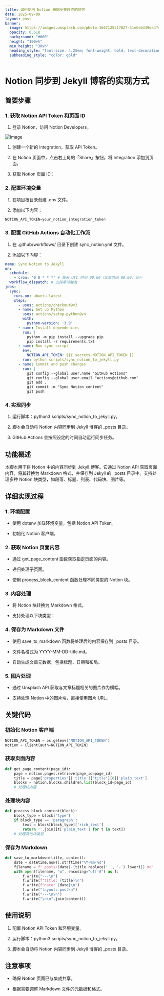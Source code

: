 ```yaml
---
title: 如何使用 Notion 来同步管理你的博客
date: 2025-09-09
layout: post
banner:
  image: https://images.unsplash.com/photo-1607125517027-51e6eb339ea4?crop=entropy&cs=tinysrgb&fit=max&fm=jpg&ixid=M3w2OTIwMzJ8MHwxfHJhbmRvbXx8fHx8fHx8fDE3NTc0MDY1MzZ8&ixlib=rb-4.1.0&q=80&w=1080
  opacity: 0.618
  background: "#000"
  height: "100vh"
  min_height: "38vh"
  heading_style: "font-size: 4.25em; font-weight: bold; text-decoration: underline"
  subheading_style: "color: gold"
---
```


# Notion 同步到 Jekyll 博客的实现方式

## 简要步骤

### 1. 获取 Notion API Token 和页面 ID

1. 登录 Notion，访问 Notion Developers。

![image](https://prod-files-secure.s3.us-west-2.amazonaws.com/a7a0cc5a-89b9-4cda-8686-1fba0ca52f40/d19c1afe-dea5-4312-9333-786b0ba83054/image.png?X-Amz-Algorithm=AWS4-HMAC-SHA256&X-Amz-Content-Sha256=UNSIGNED-PAYLOAD&X-Amz-Credential=ASIAZI2LB4663Y6D3SDE%2F20250909%2Fus-west-2%2Fs3%2Faws4_request&X-Amz-Date=20250909T082855Z&X-Amz-Expires=3600&X-Amz-Security-Token=IQoJb3JpZ2luX2VjEGcaCXVzLXdlc3QtMiJIMEYCIQCGVWWnbjYS6U8Mvjpau1H9G%2BbgoBurF8XX1MqiyqI51wIhALaTwYoZeolCOue5EQYJ8y8xxlM9Q7pV3F%2BFk%2FuMGB0MKogECND%2F%2F%2F%2F%2F%2F%2F%2F%2F%2FwEQABoMNjM3NDIzMTgzODA1IgzNxWvQZqc3%2BeYtqV0q3AM4RhZcWvH3n%2BR%2B4feMepqHd8SbkeVjTuGQCMG5MBGt0BZgC8pUvJihe3xr46xUnLa190N93B3pwLEWrWSFixz1pwH0sSGeoV3WmoBZZLPEqlZFs2V7XPq9ps%2F%2BpPrTvjhzfi5C0KtWXVG9X%2Bk0nA%2FAu78KNKKCL325Z8vxh913QbeRoh%2BJpURBwtYr0ky9epwjzO3uaWI2PrXV%2FhMSojV5Y2Vw%2BLqzgpo5Zuv0satG3rsL9JT83iM0KZWh3LvpZXQIFCJ8hwDPdmvqINdwuv3WkHUIRFH2%2FPIEvI%2Bz4vf8GPVDZfHexHKht7YSMtGs90xLSHV2Z2Xq4m%2BFUonCKeO2w8RfHOR8sOvZunrwwD5TbRDbUaIxzxx0KqFVvOA4llYvaHtptHgeanwPf1c4vmM4Km5UaLnWP%2Byr0ZjgGRbzNsAT27FMi8Gs9andvn6T64%2BDNuW39WXJeP64I%2BrNPmpEJBw8zi1jlyUk7EL12W3jkVYfxuKlPNG9ckyxCqsU9qupQGDNP8xSrmJE7Z3dHlHpwzbjRdJ4LK%2FYD5xgK%2B5pojWu97TFtsCns%2Fb3t3YX%2B5LiowDsLhNsrals1wf8EKjrqvbjq1XtPrO3kdfJxm%2BYz3YWoSgsHjMzG1lhmjD6ov%2FFBjqkAaxiFSH9pw7i%2BMK3g5Mz14ZaqRalpf%2BVtZLcYLwWcX3HJFijnvxhbui%2FLWz3HAvX5VHQVSD0zmHbGeusmSSBvygCkwAxEVllJ8l9B1AmvusCc9VEzly2wgzrIDOG0Z6EreHcY9nwbw22id9R0HilLQvnq%2F0IPSdDtHdqzr6QYDmXvyDVV%2BGfydsiYChzEllYX62vmxwVFTq0IpP8N5N5Zw1OEYnx&X-Amz-Signature=3025795fd9775ac60b898165fbcc865579b744845509b93c307ecf6d4a3a3d38&X-Amz-SignedHeaders=host&x-amz-checksum-mode=ENABLED&x-id=GetObject)

1. 创建一个新的 Integration，获取 API Token。

1. 在 Notion 页面中，点击右上角的「Share」按钮，将 Integration 添加到页面。

1. 获取 Notion 页面 ID：


### 2. 配置环境变量

1. 在项目根目录创建 .env 文件。

1. 添加以下内容：

```javascript
NOTION_API_TOKEN=your_notion_integration_token
```

### 3. 配置 GitHub Actions 自动化工作流

1. 在 .github/workflows/ 目录下创建 sync_notion.yml 文件。

1. 添加以下内容：

```yaml
name: Sync Notion to Jekyll
on:
  schedule:
    - cron: '0 0 * * *' # 每天 UTC 时间 00:00（北京时间 08:00）运行
  workflow_dispatch: # 支持手动触发
jobs:
  sync:
    runs-on: ubuntu-latest
    steps:
      - uses: actions/checkout@v3
      - name: Set up Python
        uses: actions/setup-python@v4
        with:
          python-version: '3.9'
      - name: Install dependencies
        run: |
          python -m pip install --upgrade pip
          pip install -r requirements.txt
      - name: Run sync script
        env:
          NOTION_API_TOKEN: ${{ secrets.NOTION_API_TOKEN }}
        run: python scripts/sync_notion_to_jekyll.py
      - name: Commit and push changes
        run: |
          git config --global user.name "GitHub Actions"
          git config --global user.email "actions@github.com"
          git add .
          git commit -m "Sync Notion content"
          git push
```

### 4. 实现同步

1. 运行脚本：python3 scripts/sync_notion_to_jekyll.py。

1. 脚本会自动将 Notion 内容同步到 Jekyll 博客的 _posts 目录。

1. GitHub Actions 会按照设定的时间自动运行同步任务。

## 功能概述

本脚本用于将 Notion 中的内容同步到 Jekyll 博客。它通过 Notion API 获取页面内容，将其转换为 Markdown 格式，并保存到 Jekyll 的 _posts 目录中。支持处理多种 Notion 块类型，如段落、标题、列表、代码块、图片等。

## 详细实现过程

### 1. 环境配置

- 使用 dotenv 加载环境变量，包括 Notion API Token。

- 初始化 Notion 客户端。

### 2. 获取 Notion 页面内容

- 通过 get_page_content 函数获取指定页面的内容。

- 递归处理子页面。

- 使用 process_block_content 函数处理不同类型的 Notion 块。

### 3. 内容处理

- 将 Notion 块转换为 Markdown 格式。

- 支持处理以下块类型：


### 4. 保存为 Markdown 文件

- 使用 save_to_markdown 函数将处理后的内容保存到 _posts 目录。

- 文件名格式为 YYYY-MM-DD-title.md。

- 自动生成文章元数据，包括标题、日期和布局。

### 5. 图片处理

- 通过 Unsplash API 获取与文章标题相关的图片作为横幅。

- 支持处理 Notion 中的图片块，直接使用图片 URL。

## 关键代码

### 初始化 Notion 客户端

```python
NOTION_API_TOKEN = os.getenv("NOTION_API_TOKEN")
notion = Client(auth=NOTION_API_TOKEN)
```

### 获取页面内容

```python
def get_page_content(page_id):
    page = notion.pages.retrieve(page_id=page_id)
    title = page['properties']['title']['title'][0]['plain_text']
    blocks = notion.blocks.children.list(block_id=page_id)
    # 处理块内容
```

### 处理块内容

```python
def process_block_content(block):
    block_type = block['type']
    if block_type == 'paragraph':
        text = block[block_type]['rich_text']
        return ''.join([t['plain_text'] for t in text])
    # 处理其他块类型
```

### 保存为 Markdown

```python
def save_to_markdown(title, content):
    date = datetime.now().strftime("%Y-%m-%d")
    filename = f"_posts/{date}-{title.replace(' ', '-').lower()}.md"
    with open(filename, "w", encoding="utf-8") as f:
        f.write("---\n")
        f.write(f"title: {title}\n")
        f.write(f"date: {date}\n")
        f.write("layout: post\n")
        f.write("---\n\n")
        f.write("\n\n".join(content))
```

## 使用说明

1. 配置 Notion API Token 和环境变量。

1. 运行脚本：python3 scripts/sync_notion_to_jekyll.py。

1. 脚本会自动将 Notion 内容同步到 Jekyll 博客的 _posts 目录。

## 注意事项

- 确保 Notion 页面已与集成共享。

- 根据需要调整 Markdown 文件的元数据和格式。
